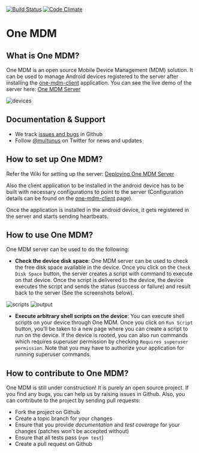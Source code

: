 [![Build Status](https://travis-ci.org/multunus/one-mdm.svg?branch=master)](https://travis-ci.org/multunus/one-mdm) [![Code Climate](https://codeclimate.com/github/multunus/one-mdm/badges/gpa.svg)](https://codeclimate.com/github/multunus/one-mdm)

# One MDM

## What is One MDM?

One MDM is an open source Mobile Device Management (MDM) solution. It can be used to manage Android devices registered to the server after installing the [one-mdm-client](https://github.com/multunus/one-mdm-client) application. You can see the live demo of the server here: [One MDM Server](http://onemdm.multunus.com/)

![devices](https://raw.githubusercontent.com/multunus/one-mdm/master/screenshots/onemdm_devices.png)

## Documentation & Support 
 * We track [issues and bugs](https://github.com/multunus/one-mdm/issues) in Github
 * Follow [@multunus](https://twitter.com/multunus) on Twitter for news and updates

## How to set up One MDM?

Refer the Wiki for setting up the server: [Deploying One MDM Server](https://github.com/multunus/one-mdm/wiki/Deploying-One-MDM-Server)

Also the client application to be installed in the android device has to be built with necessary configurations to point to the server (Configuration details can be found on the [one-mdm-client](https://github.com/multunus/one-mdm-client) page).

Once the application is installed in the android device, it gets registered in the server and starts sending heartbeats.

## How to use One MDM?

One MDM server can be used to do the following:

* **Check the device disk space**: One MDM server can be used to check the free disk space available in the device. Once you click on the `Check Disk Space` button, the server creates a script with command to execute on that device. Once the script is delivered to the device, the device executes the script and sends the status (success or failure) and result back to the server (See the screenshots below).

![scripts](https://raw.githubusercontent.com/multunus/one-mdm/master/screenshots/onemdm_scripts.png)
![output](https://raw.githubusercontent.com/multunus/one-mdm/master/screenshots/onemdm_output.png)

* **Execute arbitrary shell scripts on the device**: You can execute shell scripts on your device through One MDM. Once you click on `Run Script` button, you'll be taken to a new page where you can create a script to run on the device. If the device is rooted, you can also run commands which requires superuser permission by checking `Requires superuser permission`. Note that you may have to authorize your application for running superuser commands.

## How to contribute to One MDM?

One MDM is still under construction! It is purely an open source project. If you find any bugs, you can help us by raising issues in Github. Also, you can contribute to the project by sending pull requests:

* Fork the project on Github
* Create a topic branch for your changes
* Ensure that you provide *documentation* and *test coverage* for your changes (patches won't be accepted without)
* Ensure that all tests pass (`npm test`)
* Create a pull request on Github 

